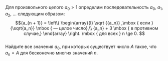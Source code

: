 Для произвольного целого $a_0  >  1$ определим последовательность $a_0$, $a_1$, $a_2$, $\ldots$ следующим образом:
$${a_{n + 1}} = \left\{ \begin{array}{l}
\sqrt {{a_n}} ,\mbox { если } {\sqrt{a_n}} \mbox { — целое число},\\
{a_n} + 3 \mbox { в противном случае,} 
\end{array} \right. \mbox { для всех } n \ge 0. $$
<br>Найдите все значения $a_0$, при которых существует число $A$ такое, что $a_n=A$ для бесконечно многих значений $n$.
